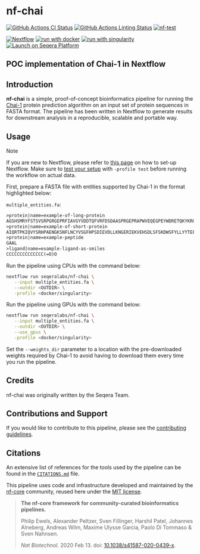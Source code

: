 # nf-chai

[![GitHub Actions CI Status](https://github.com/seqeralabs/nf-chai/actions/workflows/ci.yml/badge.svg)](https://github.com/seqeralabs/nf-chai/actions/workflows/ci.yml)
[![GitHub Actions Linting Status](https://github.com/seqeralabs/nf-chai/actions/workflows/linting.yml/badge.svg)](https://github.com/seqeralabs/nf-chai/actions/workflows/linting.yml)
[![nf-test](https://img.shields.io/badge/unit_tests-nf--test-337ab7.svg)](https://www.nf-test.com)

[![Nextflow](https://img.shields.io/badge/nextflow%20DSL2-%E2%89%A524.04.2-23aa62.svg)](https://www.nextflow.io/)
[![run with docker](https://img.shields.io/badge/run%20with-docker-0db7ed?labelColor=000000&logo=docker)](https://www.docker.com/)
[![run with singularity](https://img.shields.io/badge/run%20with-singularity-1d355c.svg?labelColor=000000)](https://sylabs.io/docs/)
[![Launch on Seqera Platform](https://img.shields.io/badge/Launch%20%F0%9F%9A%80-Seqera%20Platform-%234256e7)](https://cloud.seqera.io/launch?pipeline=https://github.com/seqeralabs/nf-chai)

## POC implementation of Chai-1 in Nextflow

## Introduction

**nf-chai** is a simple, proof-of-concept bioinformatics pipeline for running the [Chai-1](https://github.com/chaidiscovery/chai-lab) protein prediction algorithm on an input set of protein sequences in FASTA format. The pipeline has been written in Nextflow to generate results for downstream analysis in a reproducible, scalable and portable way.

## Usage

> [!NOTE]
> If you are new to Nextflow, please refer to [this page](https://nf-co.re/docs/usage/installation) on how to set-up Nextflow. Make sure to [test your setup](https://nf-co.re/docs/usage/introduction#how-to-run-a-pipeline) with `-profile test` before running the workflow on actual data.

First, prepare a FASTA file with entities supported by Chai-1 in the format highlighted below:

`multiple_entities.fa`:

```txt
>protein|name=example-of-long-protein
AGSHSMRYFSTSVSRPGRGEPRFIAVGYVDDTQFVRFDSDAASPRGEPRAPWVEQEGPEYWDRETQKYKRQAQTDRVSLRNLRGYYNQSEAGSHTLQWMFGCDLGPDGRLLRGYDQSAYDGKDYIALNEDLRSWTAADTAAQITQRKWEAAREAEQRRAYLEGTCVEWLRRYLENGKETLQRAEHPKTHVTHHPVSDHEATLRCWALGFYPAEITLTWQWDGEDQTQDTELVETRPAGDGTFQKWAAVVVPSGEEQRYTCHVQHEGLPEPLTLRWEP
>protein|name=example-of-short-protein
AIQRTPKIQVYSRHPAENGKSNFLNCYVSGFHPSDIEVDLLKNGERIEKVEHSDLSFSKDWSFYLLYYTEFTPTEKDEYACRVNHVTLSQPKIVKWDRDM
>protein|name=example-peptide
GAAL
>ligand|name=example-ligand-as-smiles
CCCCCCCCCCCCCC(=O)O
```

Run the pipeline using CPUs with the command below:

```bash
nextflow run seqeralabs/nf-chai \
   --input multiple_entities.fa \
   --outdir <OUTDIR> \
   -profile <docker/singularity>
```

Run the pipeline using GPUs with the command below:

```bash
nextflow run seqeralabs/nf-chai \
   --input multiple_entities.fa \
   --outdir <OUTDIR> \
   --use_gpus \
   -profile <docker/singularity>
```

Set the `--weights_dir` parameter to a location with the pre-downloaded weights required by Chai-1 to avoid having to download them every time you run the pipeline.

## Credits

nf-chai was originally written by the Seqera Team.

## Contributions and Support

If you would like to contribute to this pipeline, please see the [contributing guidelines](.github/CONTRIBUTING.md).

## Citations

An extensive list of references for the tools used by the pipeline can be found in the [`CITATIONS.md`](CITATIONS.md) file.

This pipeline uses code and infrastructure developed and maintained by the [nf-core](https://nf-co.re) community, reused here under the [MIT license](https://github.com/nf-core/tools/blob/main/LICENSE).

> **The nf-core framework for community-curated bioinformatics pipelines.**
>
> Philip Ewels, Alexander Peltzer, Sven Fillinger, Harshil Patel, Johannes Alneberg, Andreas Wilm, Maxime Ulysse Garcia, Paolo Di Tommaso & Sven Nahnsen.
>
> _Nat Biotechnol._ 2020 Feb 13. doi: [10.1038/s41587-020-0439-x](https://dx.doi.org/10.1038/s41587-020-0439-x).
